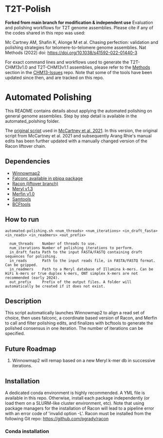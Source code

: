 # T2T-Polish

**Forked from main branch for modification & independent use** Evaluation and polishing workflows for T2T genome assemblies. 
Please cite if any of the codes shared in this repo was used:

Mc Cartney AM, Shafin K, Alonge M et al. Chasing perfection: validation and polishing strategies for telomere-to-telomere genome assemblies. Nat Methods (2022) doi: https://doi.org/10.1038/s41592-022-01440-3

For exact command lines and workflows used to generate the T2T-CHM13v1.0 and T2T-CHM13v1.1 assemblies, please refer to the [Methods](https://github.com/marbl/CHM13-issues#methods) section in the [CHM13-Issues](https://github.com/marbl/CHM13-issues) repo. Note that some of the tools have been updated since then, and are tracked on this repo.

# Automated Polishing

This README contains details about applying the automated polishing on general genome assemblies. Step by step detail is available in the automated_polshing folder.

The [original script](https://github.com/arangrhie/T2T-Polish/blob/master/automated_polishing/automated-polishing-legacy.sh) used 
in [McCartney et al, 2021](https://doi.org/10.1101/2021.07.02.450803). In this version, the original script from McCartney et al. 2021 and subsequently Arang Rhie's manual edits has been further updated with a manually changed version of the Racon liftover chain.

## Dependencies 
* [Winnowmap2](https://github.com/marbl/Winnowmap)
* [Falconc available in pbipa package](https://github.com/bio-nim/pb-falconc/releases)
* [Racon (liftover branch)](https://github.com/pgrady/racon)
* [Meryl v1.3](https://github.com/marbl/meryl)
* [Merfin v1.0](https://github.com/arangrhie/merfin)
* [Samtools](https://github.com/samtools/samtools)
* [BCFtools](https://github.com/samtools/bcftools)


## How to run
```
automated-polishing.sh <num_threads> <num_iterations> <in_draft_fasta> <in_reads> <in_readmers> <out_prefix>

  num_threads    Number of threads to use.
  num_iterations Number of polishing iterations to perform.
  in_draft_fasta Path to the input FASTA/FASTQ containing draft sequences for polishing.
  in_reads       Path to the input reads file, in FASTA/FASTQ format. Can be gzipped.
  in_readmers    Path to a Meryl database of Illumina k-mers. Can be HiFi k-mers or true duplex k-mers, ONT simplex k-mers are not recommended (early 2024).
  out_prefix     Prefix of the output files. A folder will automatically be created if it does not exist.
```

## Description

This script automatically launches Winnowmap2 to align a read set of choice, then uses falconc, a coordinate based version of Racon, and Merfin to call and filter polishing edits, and finalizes with bcftools to generate the polished consensus in one iteration. The number of iterations can be specified.

## Future Roadmap

1) Winnowmap2 will remap based on a new Meryl k-mer db in successive iterations.

## Installation

A dedicated conda environment is highly recommended. A YML file is available in this repo. Otherwise, install each package independently (or load them on a SLURM-like cluster environment, etc). Note that using package managers for the installation of Racon will lead to a pipeline error with an error code of 'invalid option -L'. Racon must be installed from the following Git repo: https://github.com/pgrady/racon

### Conda installation
